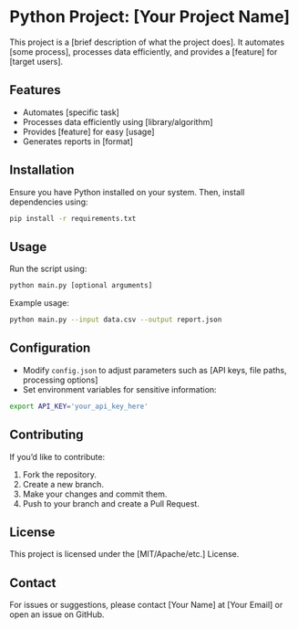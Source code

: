 # Python Project: [Your Project Name]

This project is a [brief description of what the project does]. It automates [some process], processes data efficiently, and provides a [feature] for [target users].

## Features
- Automates [specific task]
- Processes data efficiently using [library/algorithm]
- Provides [feature] for easy [usage]
- Generates reports in [format]

## Installation

Ensure you have Python installed on your system. Then, install dependencies using:

```sh
pip install -r requirements.txt
```

## Usage

Run the script using:

```sh
python main.py [optional arguments]
```

Example usage:

```sh
python main.py --input data.csv --output report.json
```

## Configuration

- Modify `config.json` to adjust parameters such as [API keys, file paths, processing options]
- Set environment variables for sensitive information:

```sh
export API_KEY='your_api_key_here'
```

## Contributing

If you’d like to contribute:
1. Fork the repository.
2. Create a new branch.
3. Make your changes and commit them.
4. Push to your branch and create a Pull Request.

## License

This project is licensed under the [MIT/Apache/etc.] License.

## Contact

For issues or suggestions, please contact [Your Name] at [Your Email] or open an issue on GitHub.

